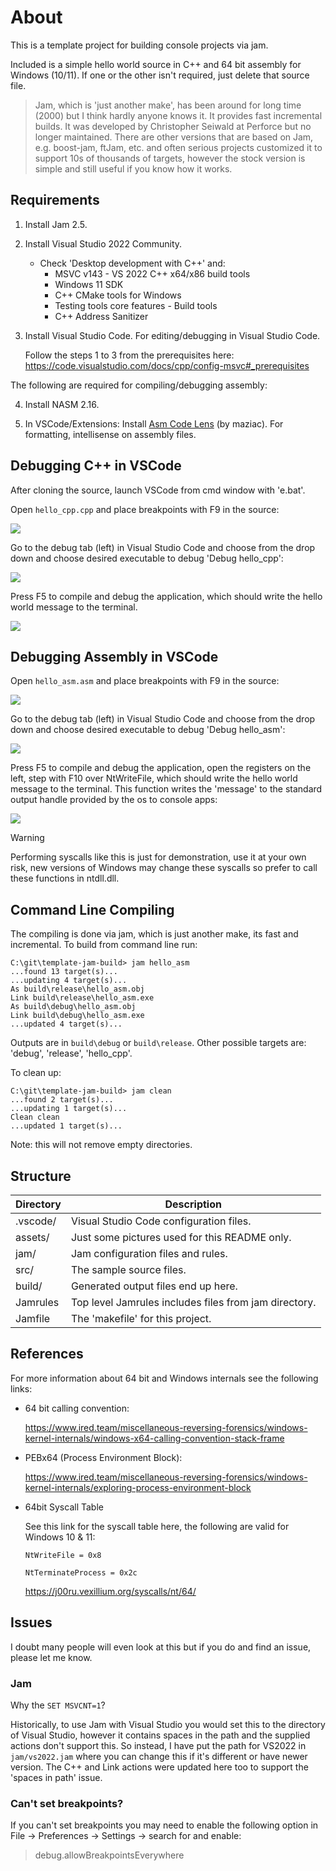 # About

This is a template project for building console projects via jam. 

Included is a simple hello world source in C++ and 64 bit assembly for Windows (10/11). 
If one or the other isn't required, just delete that source file.

> Jam, which is 'just another make', has been around for long time (2000) but I think
> hardly anyone knows it. It provides fast incremental builds. It was developed
> by Christopher Seiwald at Perforce but no longer maintained. There are other versions
> that are based on Jam, e.g. boost-jam, ftJam, etc. and often serious projects 
> customized it to support 10s of thousands of targets, however the stock version is simple
> and still useful if you know how it works.

## Requirements

1. Install Jam 2.5.

2. Install Visual Studio 2022 Community.
   - Check 'Desktop development with C++' and:
     - MSVC v143 - VS 2022 C++ x64/x86 build tools
     - Windows 11 SDK
     - C++ CMake tools for Windows
     - Testing tools core features - Build tools
     - C++ Address Sanitizer

3. Install Visual Studio Code. For editing/debugging in Visual Studio Code.

   Follow the steps 1 to 3 from the prerequisites here:
   https://code.visualstudio.com/docs/cpp/config-msvc#_prerequisites

The following are required for compiling/debugging assembly:

4. Install NASM 2.16. 

5. In VSCode/Extensions: Install [Asm Code Lens](https://marketplace.visualstudio.com/items?itemName=maziac.asm-code-lens)
(by maziac). For formatting, intellisense on assembly files.

## Debugging C++ in VSCode

After cloning the source, launch VSCode from cmd window with 'e.bat'.

Open `hello_cpp.cpp` and place breakpoints with F9 in the source:

![](assets/preview4.png)

Go to the debug tab (left) in Visual Studio Code and choose from the drop down and choose desired
executable to debug 'Debug hello_cpp':

![](assets/preview5.png)

Press F5 to compile and debug the application, which should write the hello world message to the
terminal.

![](assets/preview6.png)


## Debugging Assembly in VSCode

Open `hello_asm.asm` and place breakpoints with F9 in the source:

![](assets/preview1.png)

Go to the debug tab (left) in Visual Studio Code and choose from the drop down and choose desired
executable to debug 'Debug hello_asm':

![](assets/preview2.png)

Press F5 to compile and debug the application, open the registers on the left, step with F10 over
NtWriteFile, which should write the hello world message to the terminal. This function writes the
'message' to the standard output handle provided by the os to console apps:

![](assets/preview3.png)

> [!WARNING]
> Performing syscalls like this is just for demonstration, use it at your own risk, new
> versions of Windows may change these syscalls so prefer to call these functions in ntdll.dll.

## Command Line Compiling

The compiling is done via jam, which is just another make, its fast and incremental. To 
build from command line run:

``` 
C:\git\template-jam-build> jam hello_asm
...found 13 target(s)...
...updating 4 target(s)...
As build\release\hello_asm.obj
Link build\release\hello_asm.exe 
As build\debug\hello_asm.obj 
Link build\debug\hello_asm.exe 
...updated 4 target(s)... 
```

Outputs are in `build\debug` or `build\release`. Other possible targets are: 'debug', 'release', 'hello_cpp'.

To clean up:

```
C:\git\template-jam-build> jam clean
...found 2 target(s)...
...updating 1 target(s)...
Clean clean
...updated 1 target(s)...
```

Note: this will not remove empty directories.

## Structure

 | Directory | Description
 | ----------|--------------------------------------------------------------|
 | .vscode/  | Visual Studio Code configuration files.
 | assets/   | Just some pictures used for this README only.
 | jam/      | Jam configuration files and rules.
 | src/      | The sample source files.
 | build/    | Generated output files end up here.
 | Jamrules  | Top level Jamrules includes files from jam directory.
 | Jamfile   | The 'makefile' for this project.

 ## References

For more information about 64 bit and Windows internals see the following links:

- 64 bit calling convention:

  https://www.ired.team/miscellaneous-reversing-forensics/windows-kernel-internals/windows-x64-calling-convention-stack-frame

- PEBx64 (Process Environment Block):

  https://www.ired.team/miscellaneous-reversing-forensics/windows-kernel-internals/exploring-process-environment-block

- 64bit Syscall Table

  See this link for the syscall table here, the following are valid for Windows 10 & 11:
  
  `NtWriteFile = 0x8`

  `NtTerminateProcess = 0x2c`

  https://j00ru.vexillium.org/syscalls/nt/64/

## Issues

I doubt many people will even look at this but if you do and find an issue,
please let me know.

### Jam

Why the `SET MSVCNT=1`? 

Historically, to use Jam with Visual Studio you would set this to
the directory of Visual Studio, however it contains spaces in the path and the supplied
actions don't support this. So instead, I have put the path for VS2022 in `jam/vs2022.jam`
where you can change this if it's different or have newer version. The C++ and Link actions
were updated here too to support the 'spaces in path' issue.

### Can't set breakpoints?

If you can't set breakpoints you may need to enable the following option in File -> Preferences -> Settings -> search for and enable:
> debug.allowBreakpointsEverywhere